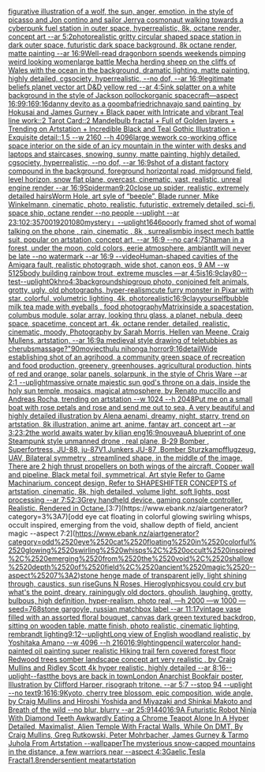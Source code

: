 [figurative illustration of a wolf, the sun, anger, emotion, in the style of picasso and Jon contino and sailor Jerry](https://www.ebank.nz/aiartgenerator?category=figurative%2520illustration%2520of%2520a%2520wolf%2C%2520the%2520sun%2C%2520anger%2C%2520emotion%2C%2520in%2520the%2520style%2520of%2520picasso%2520and%2520Jon%2520contino%2520and%2520sailor%2520Jerry)[a cosmonaut walking towards a cyberpunk fuel station in outer space, hyperrealistic, 8k, octane render, concept art --ar 5:2](https://www.ebank.nz/aiartgenerator?category=a%2520cosmonaut%2520walking%2520towards%2520a%2520cyberpunk%2520fuel%2520station%2520in%2520outer%2520space%2C%2520hyperrealistic%2C%25208k%2C%2520octane%2520render%2C%2520concept%2520art%2520--ar%25205%3A2)[photorealistic gritty circular shaped space station in dark outer space, futuristic dark space background, 8k octane render, matte painting --ar 16:9](https://www.ebank.nz/aiartgenerator?category=photorealistic%2520gritty%2520circular%2520shaped%2520space%2520station%2520in%2520dark%2520outer%2520space%2C%2520futuristic%2520dark%2520space%2520background%2C%25208k%2520octane%2520render%2C%2520matte%2520painting%2520--ar%252016%3A9)[Well-read dragonborn spends weekends pimping weird looking women](https://www.ebank.nz/aiartgenerator?category=Well-read%2520dragonborn%2520spends%2520weekends%2520pimping%2520weird%2520looking%2520women)[large battle Mecha herding sheep on the cliffs of Wales with the ocean in the background, dramatic lighting, matte painting, highly detailed, cgsociety, hyperrealistic, --no dof, --ar 16:9](https://www.ebank.nz/aiartgenerator?category=large%2520battle%2520Mecha%2520herding%2520sheep%2520on%2520the%2520cliffs%2520of%2520Wales%2520with%2520the%2520ocean%2520in%2520the%2520background%2C%2520dramatic%2520lighting%2C%2520matte%2520painting%2C%2520highly%2520detailed%2C%2520cgsociety%2C%2520hyperrealistic%2C%2520--no%2520dof%2C%2520--ar%252016%3A9)[legitimate beliefs planet vector art D&D yellow red --ar 4:5](https://www.ebank.nz/aiartgenerator?category=legitimate%2520beliefs%2520planet%2520vector%2520art%2520D%26D%2520yellow%2520red%2520--ar%25204%3A5)[ink splatter on a white background in the style of Jackson pollock](https://www.ebank.nz/aiartgenerator?category=ink%2520splatter%2520on%2520a%2520white%2520background%2520in%2520the%2520style%2520of%2520Jackson%2520pollock)[organic spacecraft—aspect 16:9](https://www.ebank.nz/aiartgenerator?category=organic%2520spacecraft%E2%80%94aspect%252016%3A9)[9:16](https://www.ebank.nz/aiartgenerator?category=9%3A16)[9:16](https://www.ebank.nz/aiartgenerator?category=9%3A16)[danny devito as a goomba](https://www.ebank.nz/aiartgenerator?category=danny%2520devito%2520as%2520a%2520goomba)[friedrich](https://www.ebank.nz/aiartgenerator?category=friedrich)[navajo sand painting, by Hokusai and James Gurney + Black paper with Intricate and vibrant Teal line work::2 Tarot Card::2 Mandelbulb fractal + Full of Golden layers + Trending on Artstation + Incredible Black and Teal Gothic Illustration + Exquisite detail::1.5  --w 2160 --h 4096](https://www.ebank.nz/aiartgenerator?category=navajo%2520sand%2520painting%2C%2520by%2520Hokusai%2520and%2520James%2520Gurney%2520%2B%2520Black%2520paper%2520with%2520Intricate%2520and%2520vibrant%2520Teal%2520line%2520work%3A%3A2%2520Tarot%2520Card%3A%3A2%2520Mandelbulb%2520fractal%2520%2B%2520Full%2520of%2520Golden%2520layers%2520%2B%2520Trending%2520on%2520Artstation%2520%2B%2520Incredible%2520Black%2520and%2520Teal%2520Gothic%2520Illustration%2520%2B%2520Exquisite%2520detail%3A%3A1.5%2520%2520--w%25202160%2520--h%25204096)[large wework co-working office space interior on the side of an icy mountain in the winter with desks and laptops and staircases, snowing, sunny, matte painting, highly detailed, cgsociety, hyperrealistic, --no dof, --ar 16:9](https://www.ebank.nz/aiartgenerator?category=large%2520wework%2520co-working%2520office%2520space%2520interior%2520on%2520the%2520side%2520of%2520an%2520icy%2520mountain%2520in%2520the%2520winter%2520with%2520desks%2520and%2520laptops%2520and%2520staircases%2C%2520snowing%2C%2520sunny%2C%2520matte%2520painting%2C%2520highly%2520detailed%2C%2520cgsociety%2C%2520hyperrealistic%2C%2520--no%2520dof%2C%2520--ar%252016%3A9)[shot of a distant factory compound in the background, foreground horizontal road, midground field, level horizon, snow flat plane, overcast, cinematic, vast, realistic, unreal engine render --ar 16:9](https://www.ebank.nz/aiartgenerator?category=shot%2520of%2520a%2520distant%2520factory%2520compound%2520in%2520the%2520background%2C%2520foreground%2520horizontal%2520road%2C%2520midground%2520field%2C%2520level%2520horizon%2C%2520snow%2520flat%2520plane%2C%2520overcast%2C%2520cinematic%2C%2520vast%2C%2520realistic%2C%2520unreal%2520engine%2520render%2520--ar%252016%3A9)[Spiderman](https://www.ebank.nz/aiartgenerator?category=Spiderman)[9:20](https://www.ebank.nz/aiartgenerator?category=9%3A20)[close up spider, realistic, extremely detailed hairs](https://www.ebank.nz/aiartgenerator?category=close%2520up%2520spider%2C%2520realistic%2C%2520extremely%2520detailed%2520hairs)[Worm Hole, art syle of “beeple”, Blade runner, Mike Winkelmann, cinematic, photo, realistic, futuristic, extremely detailed, sci-fi, space ship, octane render --no people --uplight --ar 23:10](https://www.ebank.nz/aiartgenerator?category=Worm%2520Hole%2C%2520art%2520syle%2520of%2520%E2%80%9Cbeeple%E2%80%9D%2C%2520Blade%2520runner%2C%2520Mike%2520Winkelmann%2C%2520cinematic%2C%2520photo%2C%2520realistic%2C%2520futuristic%2C%2520extremely%2520detailed%2C%2520sci-fi%2C%2520space%2520ship%2C%2520octane%2520render%2520--no%2520people%2520--uplight%2520--ar%252023%3A10)[2:3](https://www.ebank.nz/aiartgenerator?category=2%3A3)[5700](https://www.ebank.nz/aiartgenerator?category=5700)[1920](https://www.ebank.nz/aiartgenerator?category=1920)[1080](https://www.ebank.nz/aiartgenerator?category=1080)[mystery」](https://www.ebank.nz/aiartgenerator?category=mystery%E3%80%8D)[--uplight](https://www.ebank.nz/aiartgenerator?category=--uplight)[1646](https://www.ebank.nz/aiartgenerator?category=1646)[poorly framed shot of womal talking on the phone , rain, cinematic , 8k , surrealism](https://www.ebank.nz/aiartgenerator?category=poorly%2520framed%2520shot%2520of%2520womal%2520talking%2520on%2520the%2520phone%2520%2C%2520rain%2C%2520cinematic%2520%2C%25208k%2520%2C%2520surrealism)[bio insect mech battle suit, popular on artstation, concept art, --ar 16:9 --no car](https://www.ebank.nz/aiartgenerator?category=bio%2520insect%2520mech%2520battle%2520suit%2C%2520popular%2520on%2520artstation%2C%2520concept%2520art%2C%2520--ar%252016%3A9%2520--no%2520car)[4:7](https://www.ebank.nz/aiartgenerator?category=4%3A7)[Shaman in a forest, under the moon, cold colors, eerie atmosphere, ambiant](https://www.ebank.nz/aiartgenerator?category=Shaman%2520in%2520a%2520forest%2C%2520under%2520the%2520moon%2C%2520cold%2520colors%2C%2520eerie%2520atmosphere%2C%2520ambiant)[It will never be late --no watermark --ar 16:9 --video](https://www.ebank.nz/aiartgenerator?category=It%2520will%2520never%2520be%2520late%2520--no%2520watermark%2520--ar%252016%3A9%2520--video)[Human-shaped cavities of the Amigara fault, realistic photograph, wide shot, canon eos, 9 AM --w 512](https://www.ebank.nz/aiartgenerator?category=Human-shaped%2520cavities%2520of%2520the%2520Amigara%2520fault%2C%2520realistic%2520photograph%2C%2520wide%2520shot%2C%2520canon%2520eos%2C%25209%2520AM%2520--w%2520512)[5](https://www.ebank.nz/aiartgenerator?category=5)[body building rainbow trout, extreme muscles —ar 4:5](https://www.ebank.nz/aiartgenerator?category=body%2520building%2520rainbow%2520trout%2C%2520extreme%2520muscles%2520%E2%80%94ar%25204%3A5)[is](https://www.ebank.nz/aiartgenerator?category=is)[16:9](https://www.ebank.nz/aiartgenerator?category=16%3A9)[clay](https://www.ebank.nz/aiartgenerator?category=clay)[80](https://www.ebank.nz/aiartgenerator?category=80)[--test](https://www.ebank.nz/aiartgenerator?category=--test)[--uplight](https://www.ebank.nz/aiartgenerator?category=--uplight)[Okhro](https://www.ebank.nz/aiartgenerator?category=Okhro)[4:3](https://www.ebank.nz/aiartgenerator?category=4%3A3)[background](https://www.ebank.nz/aiartgenerator?category=background)[ship](https://www.ebank.nz/aiartgenerator?category=ship)[group photo, conjoined felt animals, grotty, ugly, old photographs, hyper-realism](https://www.ebank.nz/aiartgenerator?category=group%2520photo%2C%2520conjoined%2520felt%2520animals%2C%2520grotty%2C%2520ugly%2C%2520old%2520photographs%2C%2520hyper-realism)[cute furry monster in Pixar with star, colorful, volumetric lighting, 4k, photorealistic](https://www.ebank.nz/aiartgenerator?category=cute%2520furry%2520monster%2520in%2520Pixar%2520with%2520star%2C%2520colorful%2C%2520volumetric%2520lighting%2C%25204k%2C%2520photorealistic)[16:9](https://www.ebank.nz/aiartgenerator?category=16%3A9)[clay](https://www.ebank.nz/aiartgenerator?category=clay)[yourself](https://www.ebank.nz/aiartgenerator?category=yourself)[bubble milk tea made with eyeballs , food photography](https://www.ebank.nz/aiartgenerator?category=bubble%2520milk%2520tea%2520made%2520with%2520eyeballs%2520%2C%2520food%2520photography)[Matrix](https://www.ebank.nz/aiartgenerator?category=Matrix)[inside a spacestation, columbus module, solar array, looking thru glass, a planet, nebula, deep space, spacetime, concept art, 4k, octane render, detailed, realistic, cinematic, moody, Photography by Sarah Morris, Hellen van Meene, Craig Mullens, artstation, --ar 16:9](https://www.ebank.nz/aiartgenerator?category=inside%2520a%2520spacestation%2C%2520columbus%2520module%2C%2520solar%2520array%2C%2520looking%2520thru%2520glass%2C%2520a%2520planet%2C%2520nebula%2C%2520deep%2520space%2C%2520spacetime%2C%2520concept%2520art%2C%25204k%2C%2520octane%2520render%2C%2520detailed%2C%2520realistic%2C%2520cinematic%2C%2520moody%2C%2520Photography%2520by%2520Sarah%2520Morris%2C%2520Hellen%2520van%2520Meene%2C%2520Craig%2520Mullens%2C%2520artstation%2C%2520--ar%252016%3A9)[a medieval style drawing of teletubbies as cherubs](https://www.ebank.nz/aiartgenerator?category=a%2520medieval%2520style%2520drawing%2520of%2520teletubbies%2520as%2520cherubs)[massage?"](https://www.ebank.nz/aiartgenerator?category=massage%3F%22)[90](https://www.ebank.nz/aiartgenerator?category=90)[movie](https://www.ebank.nz/aiartgenerator?category=movie)[cthulu nihonga horror](https://www.ebank.nz/aiartgenerator?category=cthulu%2520nihonga%2520horror)[9:16](https://www.ebank.nz/aiartgenerator?category=9%3A16)[detail](https://www.ebank.nz/aiartgenerator?category=detail)[Wide establishing shot of an agrihood, a community green space of recreation and food production, greenery, greenhouses, agricultural production, hints of red and orange, solar panels, solarpunk, in the style of Chris Ware --ar 2:1 --uplight](https://www.ebank.nz/aiartgenerator?category=Wide%2520establishing%2520shot%2520of%2520an%2520agrihood%2C%2520a%2520community%2520green%2520space%2520of%2520recreation%2520and%2520food%2520production%2C%2520greenery%2C%2520greenhouses%2C%2520agricultural%2520production%2C%2520hints%2520of%2520red%2520and%2520orange%2C%2520solar%2520panels%2C%2520solarpunk%2C%2520in%2520the%2520style%2520of%2520Chris%2520Ware%2520--ar%25202%3A1%2520--uplight)[massive ornate majestic sun god's throne on a dais, inside the holy sun temple, mosaics, magical atmosphere, by Renato muccillo and Andreas Rocha, trending on artstation  --w 1024 --h 2048](https://www.ebank.nz/aiartgenerator?category=massive%2520ornate%2520majestic%2520sun%2520god%27s%2520throne%2520on%2520a%2520dais%2C%2520inside%2520the%2520holy%2520sun%2520temple%2C%2520mosaics%2C%2520magical%2520atmosphere%2C%2520by%2520Renato%2520muccillo%2520and%2520Andreas%2520Rocha%2C%2520trending%2520on%2520artstation%2520%2520--w%25201024%2520--h%25202048)[Put me on a small boat with rose petals and rose and send me out to sea, A very beautiful and highly detailed illustration by Alena aenami, dreamy, night, starry,  trend on artstation, 8k illustration, anime art, anime, fantay art, concept art --ar 3:2](https://www.ebank.nz/aiartgenerator?category=Put%2520me%2520on%2520a%2520small%2520boat%2520with%2520rose%2520petals%2520and%2520rose%2520and%2520send%2520me%2520out%2520to%2520sea%2C%2520A%2520very%2520beautiful%2520and%2520highly%2520detailed%2520illustration%2520by%2520Alena%2520aenami%2C%2520dreamy%2C%2520night%2C%2520starry%2C%2520%2520trend%2520on%2520artstation%2C%25208k%2520illustration%2C%2520anime%2520art%2C%2520anime%2C%2520fantay%2520art%2C%2520concept%2520art%2520--ar%25203%3A2)[3:2](https://www.ebank.nz/aiartgenerator?category=3%3A2)[the world awaits water by kilian eng](https://www.ebank.nz/aiartgenerator?category=the%2520world%2520awaits%2520water%2520by%2520kilian%2520eng)[16:9](https://www.ebank.nz/aiartgenerator?category=16%3A9)[nouveau](https://www.ebank.nz/aiartgenerator?category=nouveau)[A blueprint of one Steampunk style unmanned drone , real plane, B-29 Bomber , Superfortress,  JU-88, ju-87V1,Junkers JU-87 ,Bomber Sturzkampfflugzeug, UAV, Bilateral symmetry , streamlined shape, in the middle of the image,  There are 2 high thrust propellers on both wings of the aircraft, Copper wall and pipeline,  Black metal foil, symmetrical,  Art style Refer to Game Machinarium.  concept design, Refer to SHAPESHIFTER CONCEPTS  of artstation, cinematic,  8k, high detailed,  volume light,  soft lights,  post processing    --ar 7:5](https://www.ebank.nz/aiartgenerator?category=A%2520blueprint%2520of%2520one%2520Steampunk%2520style%2520unmanned%2520drone%2520%2C%2520real%2520plane%2C%2520B-29%2520Bomber%2520%2C%2520Superfortress%2C%2520%2520JU-88%2C%2520ju-87V1%2CJunkers%2520JU-87%2520%2CBomber%2520Sturzkampfflugzeug%2C%2520UAV%2C%2520Bilateral%2520symmetry%2520%2C%2520streamlined%2520shape%2C%2520in%2520the%2520middle%2520of%2520the%2520image%2C%2520%2520There%2520are%25202%2520high%2520thrust%2520propellers%2520on%2520both%2520wings%2520of%2520the%2520aircraft%2C%2520Copper%2520wall%2520and%2520pipeline%2C%2520%2520Black%2520metal%2520foil%2C%2520symmetrical%2C%2520%2520Art%2520style%2520Refer%2520to%2520Game%2520Machinarium.%2520%2520concept%2520design%2C%2520Refer%2520to%2520SHAPESHIFTER%2520CONCEPTS%2520%2520of%2520artstation%2C%2520cinematic%2C%2520%25208k%2C%2520high%2520detailed%2C%2520%2520volume%2520light%2C%2520%2520soft%2520lights%2C%2520%2520post%2520processing%2520%2520%2520%2520--ar%25207%3A5)[2:3](https://www.ebank.nz/aiartgenerator?category=2%3A3)[Grey handheld device. gaming console controller. Realistic. Rendered in Octane.](https://www.ebank.nz/aiartgenerator?category=Grey%2520handheld%2520device.%2520gaming%2520console%2520controller.%2520Realistic.%2520Rendered%2520in%2520Octane.)[3:7](https://www.ebank.nz/aiartgenerator?category=3%3A7)[odd eye cat floating in colorful glowing swirling whisps, occult inspired, emerging from the void, shallow depth of field, ancient magic --aspect 7:2](https://www.ebank.nz/aiartgenerator?category=odd%2520eye%2520cat%2520floating%2520in%2520colorful%2520glowing%2520swirling%2520whisps%2C%2520occult%2520inspired%2C%2520emerging%2520from%2520the%2520void%2C%2520shallow%2520depth%2520of%2520field%2C%2520ancient%2520magic%2520--aspect%25207%3A2)[stone henge made of transparent jelly, light shining through, caustics, sun rise](https://www.ebank.nz/aiartgenerator?category=stone%2520henge%2520made%2520of%2520transparent%2520jelly%2C%2520light%2520shining%2520through%2C%2520caustics%2C%2520sun%2520rise)[Guns N Roses, Hieroglyphics](https://www.ebank.nz/aiartgenerator?category=Guns%2520N%2520Roses%2C%2520Hieroglyphics)[you could cry but what's the point, dreary, raining](https://www.ebank.nz/aiartgenerator?category=you%2520could%2520cry%2520but%2520what%27s%2520the%2520point%2C%2520dreary%2C%2520raining)[ugly old doctors, ghoulish, laughing, grotty, bulbous, high definition, hyper-realism, photo real, —h 2000 —w 1000 —seed=768](https://www.ebank.nz/aiartgenerator?category=ugly%2520old%2520doctors%2C%2520ghoulish%2C%2520laughing%2C%2520grotty%2C%2520bulbous%2C%2520high%2520definition%2C%2520hyper-realism%2C%2520photo%2520real%2C%2520%E2%80%94h%25202000%2520%E2%80%94w%25201000%2520%E2%80%94seed%3D768)[stone gargoyle, russian matchbox label --ar 11:17](https://www.ebank.nz/aiartgenerator?category=stone%2520gargoyle%2C%2520russian%2520matchbox%2520label%2520--ar%252011%3A17)[vintage vase filled with an assorted floral bouquet, canvas dark green textured backdrop, sitting on wooden table, matte finish, photo realistic, cinematic lighting, rembrandt lighting](https://www.ebank.nz/aiartgenerator?category=vintage%2520vase%2520filled%2520with%2520an%2520assorted%2520floral%2520bouquet%2C%2520canvas%2520dark%2520green%2520textured%2520backdrop%2C%2520sitting%2520on%2520wooden%2520table%2C%2520matte%2520finish%2C%2520photo%2520realistic%2C%2520cinematic%2520lighting%2C%2520rembrandt%2520lighting)[9:12](https://www.ebank.nz/aiartgenerator?category=9%3A12)[--uplight](https://www.ebank.nz/aiartgenerator?category=--uplight)[Long view of English woodland realistic, by Yoshitaka Amano    --w 4096  --h 2160](https://www.ebank.nz/aiartgenerator?category=Long%2520view%2520of%2520English%2520woodland%2520realistic%2C%2520by%2520Yoshitaka%2520Amano%2520%2520%2520%2520--w%25204096%2520%2520--h%25202160)[16:9](https://www.ebank.nz/aiartgenerator?category=16%3A9)[lghting](https://www.ebank.nz/aiartgenerator?category=lghting)[pencil watercolor hand-painted oil painting super realistic Hiking trail fern covered forest floor Redwood trees somber landscape concept art very realistic , by Craig Mullins and Ridley Scott 4k hyper realistic, highly detailed --ar 8:16](https://www.ebank.nz/aiartgenerator?category=pencil%2520watercolor%2520hand-painted%2520oil%2520painting%2520super%2520realistic%2520Hiking%2520trail%2520fern%2520covered%2520forest%2520floor%2520Redwood%2520trees%2520somber%2520landscape%2520concept%2520art%2520very%2520realistic%2520%2C%2520by%2520Craig%2520Mullins%2520and%2520Ridley%2520Scott%25204k%2520hyper%2520realistic%2C%2520highly%2520detailed%2520--ar%25208%3A16)[--uplight](https://www.ebank.nz/aiartgenerator?category=--uplight)[--fast](https://www.ebank.nz/aiartgenerator?category=--fast)[the boys are back in town](https://www.ebank.nz/aiartgenerator?category=the%2520boys%2520are%2520back%2520in%2520town)[London Anarchist Bookfair poster,  Illustration by Clifford Harper, risograph tritone. --ar 5:7 --stop 94 --uplight --no text](https://www.ebank.nz/aiartgenerator?category=London%2520Anarchist%2520Bookfair%2520poster%2C%2520%2520Illustration%2520by%2520Clifford%2520Harper%2C%2520risograph%2520tritone.%2520--ar%25205%3A7%2520--stop%252094%2520--uplight%2520--no%2520text)[9:16](https://www.ebank.nz/aiartgenerator?category=9%3A16)[16:9](https://www.ebank.nz/aiartgenerator?category=16%3A9)[Kyoto, cherry tree blossom, epic composition, wide angle, by Craig Mullins and Hiroshi Yoshida and Miyazaki and Shinkai Makoto and Breath of the wild --no blur, blurry --ar 25:9](https://www.ebank.nz/aiartgenerator?category=Kyoto%2C%2520cherry%2520tree%2520blossom%2C%2520epic%2520composition%2C%2520wide%2520angle%2C%2520by%2520Craig%2520Mullins%2520and%2520Hiroshi%2520Yoshida%2520and%2520Miyazaki%2520and%2520Shinkai%2520Makoto%2520and%2520Breath%2520of%2520the%2520wild%2520--no%2520blur%2C%2520blurry%2520--ar%252025%3A9)[1440](https://www.ebank.nz/aiartgenerator?category=1440)[16:9](https://www.ebank.nz/aiartgenerator?category=16%3A9)[A Futuristic Robot Ninja With Diamond Teeth Awkwardly Eating a Chrome Teapot Alone In A Hyper Detailed, Maximalist, Alien Temple With Fractal Walls, While On DMT, By Craig Mullins, Greg Rutkowski, Peter Mohrbacher, James Gurney & Tarmo Juhola From Artstation --wallpaper](https://www.ebank.nz/aiartgenerator?category=A%2520Futuristic%2520Robot%2520Ninja%2520With%2520Diamond%2520Teeth%2520Awkwardly%2520Eating%2520a%2520Chrome%2520Teapot%2520Alone%2520In%2520A%2520Hyper%2520Detailed%2C%2520Maximalist%2C%2520Alien%2520Temple%2520With%2520Fractal%2520Walls%2C%2520While%2520On%2520DMT%2C%2520By%2520Craig%2520Mullins%2C%2520Greg%2520Rutkowski%2C%2520Peter%2520Mohrbacher%2C%2520James%2520Gurney%2520%26%2520Tarmo%2520Juhola%2520From%2520Artstation%2520--wallpaper)[The mysterious snow-capped mountains in the distance, a few warriors near --aspect 4:3](https://www.ebank.nz/aiartgenerator?category=The%2520mysterious%2520snow-capped%2520mountains%2520in%2520the%2520distance%2C%2520a%2520few%2520warriors%2520near%2520--aspect%25204%3A3)[Gaelic,](https://www.ebank.nz/aiartgenerator?category=Gaelic%2C)[Tesla Fractal](https://www.ebank.nz/aiartgenerator?category=Tesla%2520Fractal)[1.8](https://www.ebank.nz/aiartgenerator?category=1.8)[render](https://www.ebank.nz/aiartgenerator?category=render)[sentient meat](https://www.ebank.nz/aiartgenerator?category=sentient%2520meat)[artstation](https://www.ebank.nz/aiartgenerator?category=artstation)